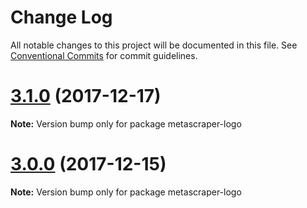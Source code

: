 # Change Log

All notable changes to this project will be documented in this file.
See [Conventional Commits](https://conventionalcommits.org) for commit guidelines.

<a name="3.1.0"></a>
# [3.1.0](https://github.com/microlinkhq/metascraper/tree/master/packages/metascraper-logo/compare/v3.0.0...v3.1.0) (2017-12-17)




**Note:** Version bump only for package metascraper-logo

<a name="3.0.0"></a>
# [3.0.0](https://github.com/microlinkhq/metascraper/tree/master/packages/metascraper-logo/compare/2.0.0...3.0.0) (2017-12-15)




**Note:** Version bump only for package metascraper-logo
